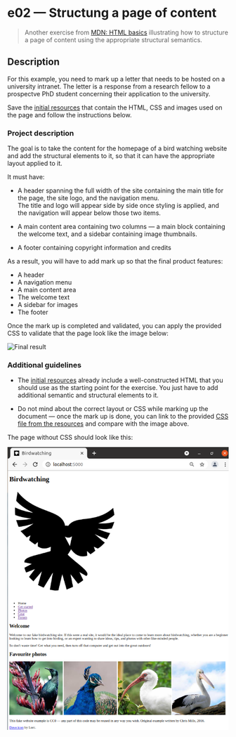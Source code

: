 # e02 &mdash; Structung a page of content
> Another exercise from [MDN: HTML basics](https://developer.mozilla.org/en-US/docs/Learn/HTML/Introduction_to_HTML/Structuring_a_page_of_content) illustrating how to structure a page of content using the appropriate structural semantics.

## Description

For this example, you need to mark up a letter that needs to be hosted on a university intranet. The letter is a response from a research fellow to a prospectve PhD student concerning their application to the university.

Save the [initial resources](https://github.com/mdn/learning-area/blob/master/html/introduction-to-html/structuring-a-page-of-content-start/assets.zip?raw=true) that contain the HTML, CSS and images used on the page and follow the instructions below.

### Project description

The goal is to take the content for the homepage of a bird watching website and add the structural elements to it, so that it can have the appropriate layout applied to it.

It must have:
+ A header spanning the full width of the site containing the main title for the page, the site logo, and the navigation menu.<br>The title and logo will appear side by side once styling is applied, and the navigation will appear below those two items.

+ A main content area containing two columns &mdash; a main block containing the welcome text, and a sidebar containing image thumbnails.

+ A footer containing copyright information and credits

As a result, you will have to add mark up so that the final product features:
+ A header
+ A navigation menu
+ A main content area
+ The welcome text
+ A sidebar for images
+ The footer

Once the mark up is completed and validated, you can apply the provided CSS to validate that the page look like the image below:

![Final result](https://developer.mozilla.org/en-US/docs/Learn/HTML/Introduction_to_HTML/Structuring_a_page_of_content/example-page.png)


### Additional guidelines

+ The [initial resources](https://github.com/mdn/learning-area/blob/master/html/introduction-to-html/structuring-a-page-of-content-start/assets.zip?raw=true) already include a well-constructed HTML that you should use as the starting point for the exercise. You just have to add additional semantic and structural elements to it.

+ Do not mind about the correct layout or CSS while marking up the document &mdash; once the mark up is done, you can link to the provided [CSS file from the resources](https://github.com/mdn/learning-area/blob/master/html/introduction-to-html/structuring-a-page-of-content-start/assets.zip?raw=true) and compare with the image above.

The page without CSS should look like this:

![Page without CSS](docs/images/website_no_css.png)